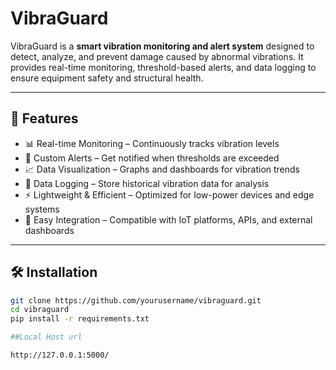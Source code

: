 # VibraGuard

VibraGuard is a **smart vibration monitoring and alert system** designed to detect, analyze, and prevent damage caused by abnormal vibrations. It provides real-time monitoring, threshold-based alerts, and data logging to ensure equipment safety and structural health.

---

## 🚀 Features
- 📊 Real-time Monitoring – Continuously tracks vibration levels
- 🔔 Custom Alerts – Get notified when thresholds are exceeded
- 📈 Data Visualization – Graphs and dashboards for vibration trends
- 💾 Data Logging – Store historical vibration data for analysis
- ⚡ Lightweight & Efficient – Optimized for low-power devices and edge systems
- 🔗 Easy Integration – Compatible with IoT platforms, APIs, and external dashboards

---

## 🛠️ Installation

```bash
git clone https://github.com/yourusername/vibraguard.git
cd vibraguard
pip install -r requirements.txt

##Local Host url

http://127.0.0.1:5000/


